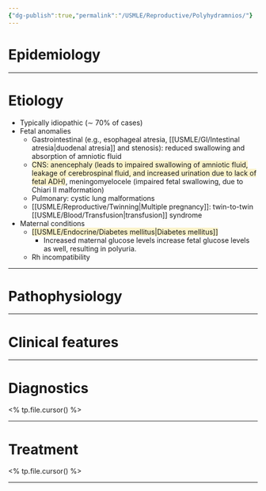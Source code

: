 ```yaml
---
{"dg-publish":true,"permalink":"/USMLE/Reproductive/Polyhydramnios/"}
---
```


# Epidemiology


---
# Etiology
- Typically idiopathic (∼ 70% of cases) 
- Fetal anomalies
	- Gastrointestinal (e.g., esophageal atresia, [[USMLE/GI/Intestinal atresia\|duodenal atresia]] and stenosis): reduced swallowing and absorption of amniotic fluid
	- <span style="background:rgba(240, 200, 0, 0.2)">CNS: anencephaly (leads to impaired swallowing of amniotic fluid, leakage of cerebrospinal fluid, and increased urination due to lack of fetal ADH)</span>, meningomyelocele (impaired fetal swallowing, due to Chiari II malformation)
	- Pulmonary: cystic lung malformations
	- [[USMLE/Reproductive/Twinning\|Multiple pregnancy]]: twin-to-twin [[USMLE/Blood/Transfusion\|transfusion]] syndrome 
- Maternal conditions
	- <span style="background:rgba(240, 200, 0, 0.2)">[[USMLE/Endocrine/Diabetes mellitus\|Diabetes mellitus]] </span>
		- Increased maternal glucose levels increase fetal glucose levels as well, resulting in polyuria.
	- Rh incompatibility

---
# Pathophysiology


---
# Clinical features


---
# Diagnostics
<% tp.file.cursor() %>

---
# Treatment
<% tp.file.cursor() %>

---
